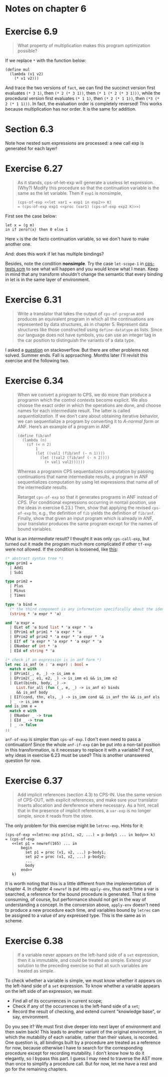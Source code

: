 Notes on chapter 6
==================

# Exercise 6.9
> What property of multiplication makes this program optimization
> possible?

If we replace `*` with the function below:

``` racket
(define mul
  (lambda (v1 v2)
    (* v1 v2)))
```

And trace the two versions of `fact`, we can find the succinct version first
evaluates `(* 3 1)`, then `(* 2 (* 3 1))`, then `(* 1 (* 2 (* 3 1)))`, while the
procedural version first evaluates `(* 1 1)`, then `(* 2 (* 1 1))`, then `(*3 (*
2 (* 1 1)))`. In fact, the evaluation order is completely reversed! This works because
multiplication has nor order. It is the same for addition.

# Section 6.3

Note how nested sum expressions are processed: a new call exp is generated for
each layer!

# Exercise 6.27

> As it stands, cps-of-let-exp will generate a useless let expression. (Why?)
> Modify this procedure so that the continuation variable is the same as the let
> variable. Then if `exp1` is nonsimple,
>
> ``` racket
> (cps-of-exp <<let var1 = exp1 in exp2>> K)
> = (cps-of-exp exp1 <<proc (var1) (cps-of-exp exp2 K)>>)
> ```

First see the case below:

``` racket
let x = (g m)
in if zero?(x) then 0 else 1
```

Here `x` is the de facto continuation variable, so we don't have to make another
one.

And: does this work if let has multiple bindings?

Besides, note the condition **nonsimple**. Try the case `let-scope-1` in
[cps-tests.scm](cps-tests.scm) to see what will happen and you would know what I
mean. Keep in mind that any transform shouldn't change the semantic that every
binding in let is in the same layer of environment.

# Exercise 6.31

> Write a translator that takes the output of `cps-of-program` and produces an
> equivalent program in which all the continuations are represented by data
> structures, as in chapter 5. Represent data structures like those constructed
> using `define-datatype` as lists. Since our language does not have symbols,
> you can use an integer tag in the car position to distinguish the variants of
> a data type.

I asked a
[question](https://stackoverflow.com/questions/57441866/hints-about-exercise-6-31-of-eopl3)
on stackoverflow. But there are other problems not solved. Summer ends. Fall is
approaching. Months later I'll revisit this exercise and the following two.

# Exercise 6.34

> When we convert a program to CPS, we do more than produce a programin which
> the control contexts become explicit. We also choose the exact order in which
> the operations are done, and choose names for each intermediate result. The
> latter is called *sequentialization*. If we don’t care about obtaining
> iterative behavior, we can sequentialize a program by converting it to
> *A-normal form* or ANF. Here’s an example of a program in ANF.
>
> ``` racket
> (define fib/anf
>   (lambda (n)
>     (if (< n 2)
>         1
>         (let ((val1 (fib/anf (- n 1))))
>           (let ((val2 (fib/anf (- n 2))))
>             (+ val1 val2))))))
> ```
>
> Whereas a programin CPS sequentializes computation by passing continuations that
> name intermediate results, a program in ANF sequentializes computation by using
> let expressions that name all of the intermediate results.
>
> Retarget `cps-of-exp` so that it generates programs in ANF instead of
> CPS. (For conditional expressions occurring in nontail position, use the ideas
> in exercise 6.23.)  Then, show that applying the revised `cps-of-exp` to,
> e.g., the definition of `fib` yields the definition of `fib/anf`. Finally,
> show that given an input program which is already in ANF, your translator
> produces the same program except for the names of bound variables.

What is an *intermediate* result? I thought it was only `cps-call-exp`, but
turned out it made the program much more complicated if other `tf-exp` were not
allowed. If the condition is loosened, like
[this](https://course.ccs.neu.edu/cs4410/hw_boa_assignment.html):

``` ocaml
(* abstract syntax tree *)
type prim1 =
  | Add1
  | Sub1

type prim2 =
  | Plus
  | Minus
  | Times

type 'a bind =
  (* the third component is any information specifically about the identifier, like its position *)
  (string * 'a expr * 'a)

and 'a expr =
  | ELet of 'a bind list * 'a expr * 'a
  | EPrim1 of prim1 * 'a expr * 'a
  | EPrim2 of prim2 * 'a expr * 'a expr * 'a
  | EIf of 'a expr * 'a expr * 'a expr * 'a
  | ENumber of int * 'a
  | EId of string * 'a

(* check if an expression is in anf form *)
let rec is_anf (e : 'a expr) : bool =
  match e with
  | EPrim1(_, e, _) -> is_imm e
  | EPrim2(_, e1, e2, _) -> is_imm e1 && is_imm e2
  | ELet(binds, body, _) ->
     List.for_all (fun (_, e, _) -> is_anf e) binds
     && is_anf body
  | EIf(cond, thn, els, _) -> is_imm cond && is_anf thn && is_anf els
  | _ -> is_imm e
and is_imm e =
  match e with
  | ENumber _ -> true
  | EId _ -> true
  | _ -> false
;;
```

`anf-of-exp` is simpler than `cps-of-exp`. I don't even need to pass a
continuation!  Since the whole `anf-if-exp` can be put into a non-tail position
in this transformation, is it necessary to replace it with a variable? If not,
why ideas in exercise 6.23 must be used? This is another unanswered question for
now.

# Exercise 6.37

> Add implicit references (section 4.3) to CPS-IN. Use the same version of
> CPS-OUT, with explicit references, and make sure your translator inserts
> allocation and dereference where necessary. As a hint, recall that in the
> presence of implicit references, a `var-exp` is no longer simple, since it
> reads from the store.

The only problem for this exercise might be `letrec-exp`. Hints for it:

``` racket
(cps-of-exp <<letrec-exp p1(v1, v2, ...) = p-body1 ... in body>> k)
= (cps-of-exp
   <<let p1 = newref(165) ... in
       begin
         set p1 = proc (v1, v2, ...) p-body1;
         set p2 = proc (v1, v2, ...) p-body2;
         ...
         body
       end>>
   k)
```

It is worth noting that this is a little different from the implementation of
chapter 4. In chapter 4 `newref` is put into `apply-env`, thus each time a var
is searched, a reference for the bound procedure is generated. That is time
consuming, of course, but performance should not get in the way of understanding
a concept. In the conversion above, `apply-env` doesn't need to produce a new
procedure each time, and variables bound by `letrec` can be assigned to a value
of any expressed type. This is the same as in scheme.

# Exercise 6.38

> If a variable never appears on the left-hand side of a `set` expression, then
> it is immutable, and could be treated as simple. Extend your solution to the
> preceding exercise so that all such variables are treated as simple.

To check whether a variable is simple, we must know whether it appears on the
left-hand side of a `set` expression. To know whether a variable appears on the
left side of an expression, we must:

- Find all of its occurrences in current scope;
- Check if any of the occurrences is the left-hand side of a `set`;
- Record the result of checking, and extend current "knowledge base", or say,
  environment.

Do you see it? We must first dive deeper into next layer of environment and then
swim back! This leads to another variant of the original environment, in which
the mutability of each variable, rather than their values, is recorded. One
question is, all bindings built by a procedure are treated as a reference for
now, because otherwise I have to search for the corresponding procedure except
for recording mutability. I don't know how to do it elegantly, so I bypass this
part. I guess I may need to traverse the AST more than once to simplify a
procedure call. But for now, let me have a rest and go for the remaining
chapters.
